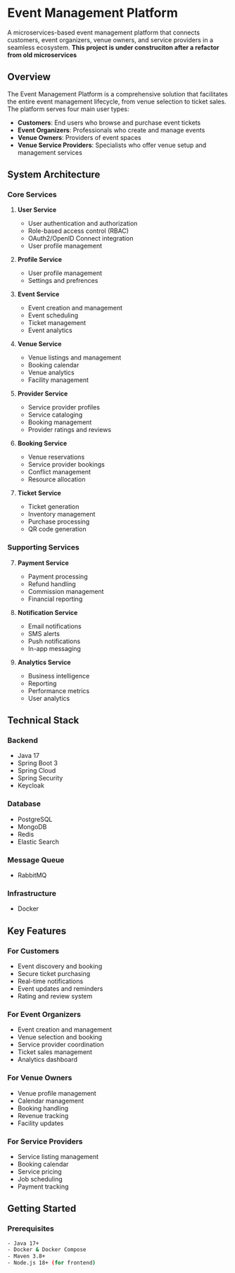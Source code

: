 # Event Management Platform

A microservices-based event management platform that connects customers, event organizers, venue owners, and service providers in a seamless ecosystem. 
**This project is under construciton after a refactor from old microservices**

## Overview

The Event Management Platform is a comprehensive solution that facilitates the entire event management lifecycle, from venue selection to ticket sales. The platform serves four main user types:
- **Customers**: End users who browse and purchase event tickets
- **Event Organizers**: Professionals who create and manage events
- **Venue Owners**: Providers of event spaces
- **Venue Service Providers**: Specialists who offer venue setup and management services

## System Architecture

### Core Services

1. **User Service**
   - User authentication and authorization
   - Role-based access control (RBAC)
   - OAuth2/OpenID Connect integration
   - User profile management
  
1. **Profile Service**
   - User profile management
   - Settings and prefrences

2. **Event Service**
   - Event creation and management
   - Event scheduling
   - Ticket management
   - Event analytics

3. **Venue Service**
   - Venue listings and management
   - Booking calendar
   - Venue analytics
   - Facility management

4. **Provider Service**
   - Service provider profiles
   - Service cataloging
   - Booking management
   - Provider ratings and reviews

5. **Booking Service**
   - Venue reservations
   - Service provider bookings
   - Conflict management
   - Resource allocation

6. **Ticket Service**
   - Ticket generation
   - Inventory management
   - Purchase processing
   - QR code generation

### Supporting Services

7. **Payment Service**
   - Payment processing
   - Refund handling
   - Commission management
   - Financial reporting

8. **Notification Service**
   - Email notifications
   - SMS alerts
   - Push notifications
   - In-app messaging

9. **Analytics Service**
   - Business intelligence
   - Reporting
   - Performance metrics
   - User analytics

## Technical Stack

### Backend
- Java 17
- Spring Boot 3
- Spring Cloud
- Spring Security
- Keycloak 

### Database
- PostgreSQL
- MongoDB 
- Redis
- Elastic Search

### Message Queue
- RabbitMQ

### Infrastructure
- Docker

## Key Features

### For Customers
- Event discovery and booking
- Secure ticket purchasing
- Real-time notifications
- Event updates and reminders
- Rating and review system

### For Event Organizers
- Event creation and management
- Venue selection and booking
- Service provider coordination
- Ticket sales management
- Analytics dashboard

### For Venue Owners
- Venue profile management
- Calendar management
- Booking handling
- Revenue tracking
- Facility updates

### For Service Providers
- Service listing management
- Booking calendar
- Service pricing
- Job scheduling
- Payment tracking

## Getting Started

### Prerequisites
```bash
- Java 17+
- Docker & Docker Compose
- Maven 3.8+
- Node.js 18+ (for frontend)
